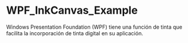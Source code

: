 # WPF_InkCanvas_Example
Windows Presentation Foundation (WPF) tiene una función de tinta que facilita la incorporación de tinta digital en su aplicación.
